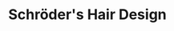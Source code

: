 ---
title: "Schröder's Hair Design"
url: /karlsruhe/schroeders-hair-design-otto-wels-strasse-27/
shop: Friseur
---